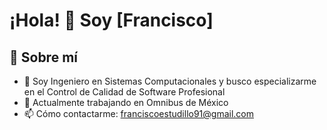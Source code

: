 # ¡Hola! 👋 Soy [Francisco]

## 🚀 Sobre mí
- 🔭 Soy Ingeniero en Sistemas Computacionales y busco especializarme en el Control de Calidad de Software Profesional
- 🌱 Actualmente trabajando en Omnibus de México
- 📫 Cómo contactarme: franciscoestudillo91@gmail.com  

